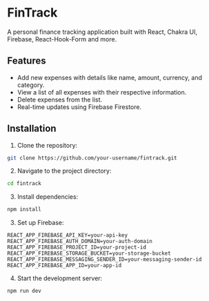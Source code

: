 # FinTrack

A personal finance tracking application built with React, Chakra UI, Firebase, React-Hook-Form and more. 

## Features

- Add new expenses with details like name, amount, currency, and category.
- View a list of all expenses with their respective information.
- Delete expenses from the list.
- Real-time updates using Firebase Firestore.

## Installation

1. Clone the repository:

  ```bash
  git clone https://github.com/your-username/fintrack.git
  ```
   
2. Navigate to the project directory:

  ```bash
  cd fintrack
  ```
  
3. Install dependencies:

  ```bash
  npm install
  ```

3. Set up Firebase:

  ```plaintext
  REACT_APP_FIREBASE_API_KEY=your-api-key
  REACT_APP_FIREBASE_AUTH_DOMAIN=your-auth-domain
  REACT_APP_FIREBASE_PROJECT_ID=your-project-id
  REACT_APP_FIREBASE_STORAGE_BUCKET=your-storage-bucket
  REACT_APP_FIREBASE_MESSAGING_SENDER_ID=your-messaging-sender-id
  REACT_APP_FIREBASE_APP_ID=your-app-id
  ```

4. Start the development server: 

 ```bash
 npm run dev
 ```



